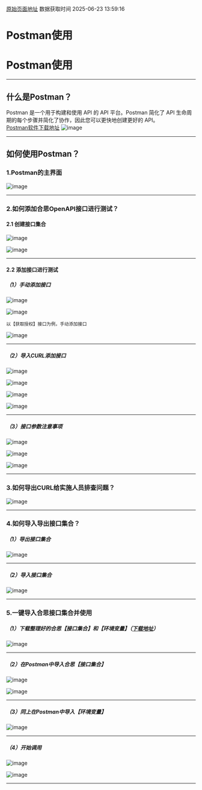 [原始页面地址](https://docs.ekuaibao.com/docs/open-api/getting-started/postman-use)
数据获取时间 2025-06-23 13:59:16

# Postman使用

# Postman使用

* * *

## 什么是Postman？​

Postman 是一个用于构建和使用 API 的 API 平台。Postman 简化了 API 生命周期的每个步骤并简化了协作，因此您可以更快地创建更好的 API。  
[Postman软件下载地址](https://www.postman.com) ![image](/assets/images/下载地址-9fa813ed11b124bc6658fb84a3f8c121.png)

* * *

## 如何使用Postman？​

### 1.Postman的主界面​

![image](/assets/images/主界面-dad3b8efc1fb5497c1a58ddadcc8831d.png)

* * *

### 2.如何添加合思OpenAPI接口进行测试？​

#### 2.1 创建接口集合​

![image](/assets/images/创建接口集合-a43dcbf0cf21db18053ba207b0843d6f.png)  


![image](/assets/images/修改接口集合名称-e17574c9189f9fb53ebb251834fa52be.png)

* * *

#### 2.2 添加接口进行测试​

##### （1）手动添加接口​

![image](/assets/images/手动添加接口1-ad565618e7e4715448469272f4f7199d.png)  


![image](/assets/images/获取授权接口-cac1c0d3ca13f1fe65d36df90c3578f3.png)  


    以【获取授权】接口为例，手动添加接口  


![image](/assets/images/手动添加接口2-2489723e5e84dcb6b995bd280547bddb.png)

* * *

##### （2）导入CURL添加接口​

![image](/assets/images/导入CURL添加接口1-d338a9cef3303cc61799821763232692.png)  


![image](/assets/images/导入CURL添加接口2-2e1b907b697fc2fbc4466e36fcc257b4.png)  


![image](/assets/images/导入CURL添加接口3-a5d335da6d3a44f96b54bd73ccf0dce4.png)  


![image](/assets/images/导入CURL添加接口4-0ff62a00116a825774d34d7339b70f20.png)

* * *

##### （3）接口参数注意事项​

![image](/assets/images/接口参数-5b885e7e82acfa02273a4a7f2ec1e4af.png)  


![image](/assets/images/接口参数2-74ce826004ab90e2bfd642f55bdae0e2.png)  


![image](/assets/images/接口参数3-63c64d3f584a732876deaa1dc75a5ade.png)

* * *

### 3.如何导出CURL给实施人员排查问题？​

![image](/assets/images/导出CURL-0a7f6c8d62026f50968a9ded54319b86.png)

* * *

### 4.如何导入导出接口集合？​

##### （1）导出接口集合​

![image](/assets/images/导出接口集合-9fc359d2e2599084aa9e474e98625e29.png)

* * *

##### （2）导入接口集合​

![image](/assets/images/导入接口集合-e2596d1ce9fe8617cef02335d5d91bef.png)

* * *

### 5.一键导入合思接口集合并使用​

##### （1）下载整理好的合思【接口集合】和【环境变量】（[下载地址](https://hose2019.feishu.cn/drive/folder/fldcnQiqSXImHLrjL0Kld4Gutgg)）​

![image](/assets/images/接口集合和环境变量-d539d78e6d280e677a2a5b11faf59ef3.png)

* * *

##### （2）在Postman中导入合思【接口集合】​

![image](/assets/images/Postman导入全部接口-f1f906fc1b34087cef20159c0502d507.png)  


![image](/assets/images/导入后的效果-67a903172cfc6ea2b58b906bd7172422.png)

* * *

##### （3）同上在Postman中导入【环境变量】​

![image](/assets/images/导入环境变量后效果-e5973a55f4fe3a280f750e2d1d2f7fca.png)

* * *

##### （4）开始调用​

![image](/assets/images/accessToken变量-61713b1c6995481802c4740fe0bd151e.png)  


![image](/assets/images/选择环境变量-121fa127ea3f19d4bc1e8fe4f1709936.png)

* * *
